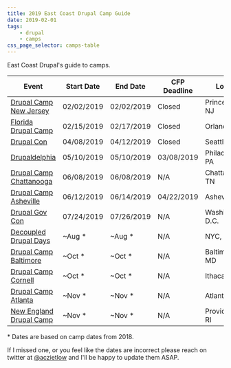 ```yaml
---
title: 2019 East Coast Drupal Camp Guide
date: 2019-02-01
tags:
    - drupal
    - camps
css_page_selector: camps-table   
---
```


East Coast Drupal's guide to camps.

| Event               | Start Date | End Date  | CFP Deadline | Locale      |
| ------------------- | ---------- |---------- | ------------ | ----------- |
| [Drupal Camp New Jersey](https://www.drupalcampnj.org) | 02/02/2019  | 02/02/2019 | Closed | Princeton, NJ |
| [Florida Drupal Camp](https://www.fldrupal.camp) | 02/15/2019  | 02/17/2019 | Closed    | Orlando, FL |
| [Drupal Con](https://events.drupal.org/drupalcon) | 04/08/2019  | 04/12/2019 | Closed | Seattle, WA |
| [Drupaldelphia](https://www.drupaldelphia.org/) | 05/10/2019  | 05/10/2019 | 03/08/2019 | Philadelphia, PA |
| [Drupal Camp Chattanooga](https://www.drupalcampchattanooga.com) | 06/08/2019  | 06/08/2019 | N/A    | Chattanooga, TN |
| [Drupal Camp Asheville](https://www.drupalasheville.com) | 06/12/2019  | 06/14/2019 | 04/22/2019    | Asheville, NC |
| [Drupal Gov Con](https://www.drupalgovcon.org) | 07/24/2019  | 07/26/2019 | N/A | Washington, D.C. |
| [Decoupled Drupal Days](https://decoupleddays.com) | ~Aug * | ~Aug * | N/A | NYC, NY |
| [Drupal Camp Baltimore](https://www.bmoredrupal.com) | ~Oct * | ~Oct * | N/A | Baltimore, MD |
| [Drupal Camp Cornell](https://camp.drupal.cornell.edu) | ~Oct * | ~Oct * | N/A    | Ithaca, NY |
| [Drupal Camp Atlanta](https://www.drupalcampatlanta.com) | ~Nov * | ~Nov * |  N/A | Atlanta, GA |
| [New England Drupal Camp](https://nedcamp.org) | ~Nov * | ~Nov * | N/A | Providence, RI |


\* Dates are based on camp dates from 2018.

If I missed one, or you feel like the dates are incorrect please reach on twitter at [@aczietlow](https://twitter.com/aczietlow/) and I'll be happy to update them ASAP.



